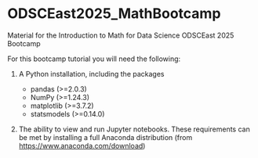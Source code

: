 # ODSCEast2025_MathBootcamp
Material for the Introduction to Math for Data Science ODSCEast 2025 Bootcamp

For this bootcamp tutorial you will need the following:
1.	A Python installation, including the packages
    *	pandas (>=2.0.3)
  	*	NumPy (>=1.24.3)
  	*	matplotlib (>=3.7.2)
  	*	statsmodels (>=0.14.0)

2.	The ability to view and run Jupyter notebooks.
These requirements can be met by installing a full Anaconda distribution (from https://www.anaconda.com/download)

